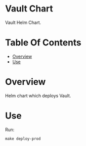 # Vault Chart
Vault Helm Chart.

# Table Of Contents
- [Overview](#overview)
- [Use](#use)

# Overview
Helm chart which deploys Vault.

# Use
Run:

```
make deploy-prod
```
